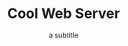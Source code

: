 ---
title: Cool Web Server
subtitle: a subtitle
image: /NCA/assets/images/sobrenos/imagempesquisadores.jpg
link: https://github.com/
description: Lorem ipsum _dolor sit amet_, consectetur adipiscing elit, sed do eiusmod tempor incididunt ut labore et dolore magna aliqua.
repo: greenelab/lab-website-template
tags:
  - software
---